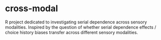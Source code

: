 # cross-modal
R project dedicated to investigating serial dependence across sensory modalities. Inspired by the question of whether serial dependence effects / choice history biases transfer across different sensory modalities.
